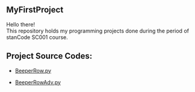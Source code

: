 ## MyFirstProject
Hello there!\
This repository holds my programming projects done during the period of stanCode SC001 course.

## Project Source Codes:
* [BeeperRow.py](https://github.com/maxyang1/MyFirstProject/blob/main/SC001_week_1%20(1)/BeeperRow.py)

* [BeeperRowAdv.py](https://github.com/maxyang1/MyFirstProject/blob/main/SC001_week_1%20(1)/BeeperRowAdv.py)
